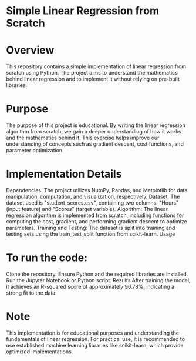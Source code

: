 # Simple Linear Regression from Scratch

# Overview

This repository contains a simple implementation of linear regression from scratch using Python. The project aims to understand the mathematics behind linear regression and to implement it without relying on pre-built libraries.

# Purpose

The purpose of this project is educational. By writing the linear regression algorithm from scratch, we gain a deeper understanding of how it works and the mathematics behind it. This exercise helps improve our understanding of concepts such as gradient descent, cost functions, and parameter optimization.

# Implementation Details

Dependencies: The project utilizes NumPy, Pandas, and Matplotlib for data manipulation, computation, and visualization, respectively.
Dataset: The dataset used is "student_scores.csv", containing two columns: "Hours" (input feature) and "Scores" (target variable).
Algorithm: The linear regression algorithm is implemented from scratch, including functions for computing the cost, gradient, and performing gradient descent to optimize parameters.
Training and Testing: The dataset is split into training and testing sets using the train_test_split function from scikit-learn.
Usage

# To run the code:

Clone the repository.
Ensure Python and the required libraries are installed.
Run the Jupyter Notebook or Python script.
Results
After training the model, it achieves an R-squared score of approximately 96.78%, indicating a strong fit to the data.

# Note
This implementation is for educational purposes and understanding the fundamentals of linear regression. For practical use, it is recommended to use established machine learning libraries like scikit-learn, which provide optimized implementations.
